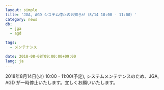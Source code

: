 ```yaml
---
layout: simple
title: 'JGA, AGD システム停止のお知らせ（8/14 10:00 - 11:00）'
category: news
db:
  - jga
  - agd

tags:
  - メンテナンス

date: 2018-08-08T09:00:00+09:00
lang: ja
---
```


<p>2018年8月14日(火) 10:00 - 11:00(予定), システムメンテナンスのため、JGA, AGD が一時停止いたします。宜しくお願いいたします。</p>
